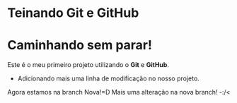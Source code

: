 # Teinando Git e GitHub
# Caminhando sem parar!

Este é o meu primeiro projeto utilizando o **Git** e **GitHub**.

- Adicionando mais uma linha de modificação no nosso projeto. 

Agora estamos na branch Nova!=D
Mais uma alteração na nova branch! -:/<
